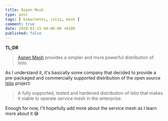 ```yaml
---
title: Aspen Mesh
type: post
tags: [ kubernetes, istio, mesh ]
comment: true
date: 2020-01-15 08:00:00 +0100
published: false
---
```


**TL;DR**

> [Aspen Mesh][] provides a simpler and more powerful distribution of Istio.

As I understand it, it's basically some company that decided to provide a
pre-packaged and commercially supported distribution of the open source
[Istio][] project:

> A fully supported, tested and hardened distribution of Istio that makes it
> viable to operate service mesh in the enterprise.

Enough for now, I'll hopefully add more about the service mesh as I learn
more about it 😅

[Aspen Mesh]: https://aspenmesh.io/
[Istio]: https://istio.io/
